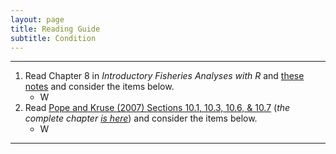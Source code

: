 ```yaml
---
layout: page
title: Reading Guide
subtitle: Condition
---
```


----

1. Read Chapter 8 in *Introductory Fisheries Analyses with R* and [these notes](BKG.html) and consider the items below.
    * W
1. Read [Pope and Kruse (2007) Sections 10.1, 10.3, 10.6, & 10.7](Pope-Kruse-2007_10_1367.pdf) (*the complete chapter [is here](../WeightLength/Pope-Kruse-2007.pdf)*) and consider the items below.
    * W

----

